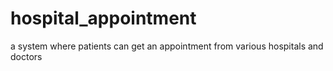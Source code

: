 # hospital_appointment
a system where patients can get an appointment from various hospitals and doctors
